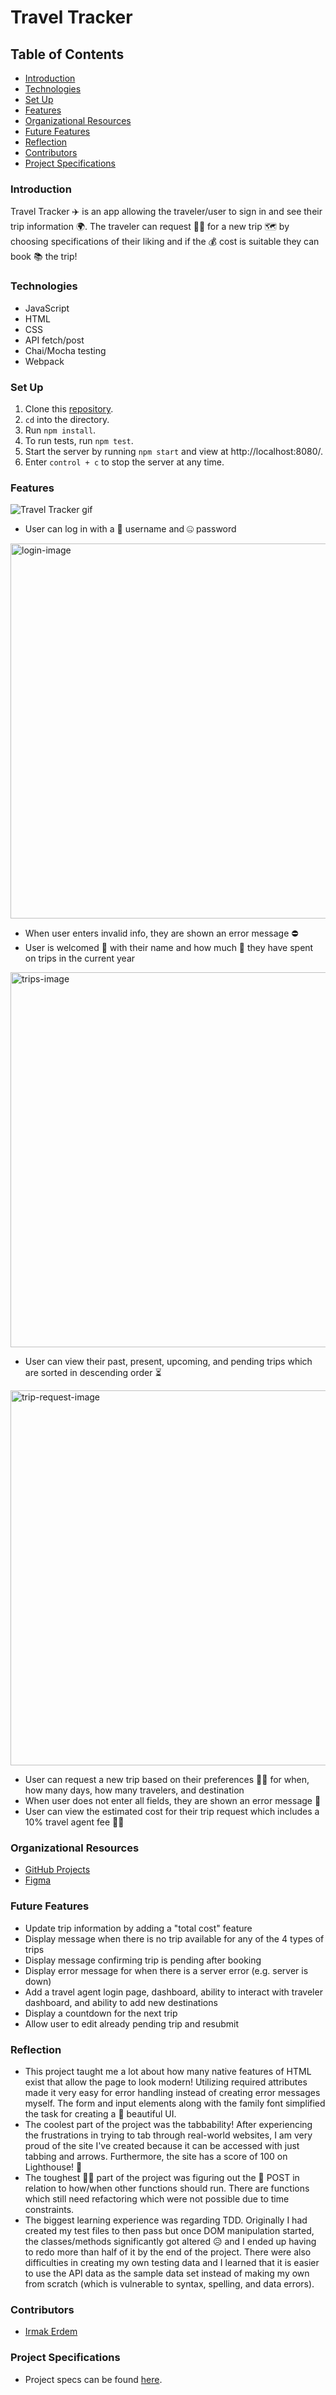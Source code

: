 # Travel Tracker

## Table of Contents
- [Introduction](#introduction)
- [Technologies](#technologies)
- [Set Up](#set-up)
- [Features](#features)
- [Organizational Resources](#organizational-resources)
- [Future Features](#future-features)
- [Reflection](#reflection)
- [Contributors](#contributors)
- [Project Specifications](#project-specifications)

### Introduction
Travel Tracker ✈️ is an app allowing the traveler/user to sign in and see their trip information 🌍. The traveler can request 🙋‍♀️ for a new trip 🗺 by choosing specifications of their liking and if the 💰 cost is suitable they can book 📚 the trip! 

### Technologies
- JavaScript
- HTML
- CSS
- API fetch/post
- Chai/Mocha testing
- Webpack

### Set Up
1. Clone this [repository](https://github.com/irmakerdem/travelTracker).
2. `cd` into the directory.
3. Run `npm install`.
4. To run tests, run `npm test`.
5. Start the server by running `npm start` and view at http://localhost:8080/.
6. Enter `control + c` to stop the server at any time.

### Features

![Travel Tracker gif](https://media.giphy.com/media/vhA6AzFigFfxUQcfg9/giphy.gif)

- User can log in with a 🪪 username and 🤐 password
<img width="600" alt="login-image" src="https://user-images.githubusercontent.com/90080658/173740603-4651abfd-fce4-4d1a-8cc1-5833fd922bf8.png">

- When user enters invalid info, they are shown an error message ⛔️
- User is welcomed 👋 with their name and how much 💸 they have spent on trips in the current year

<img width="600" alt="trips-image" src="https://user-images.githubusercontent.com/90080658/173740819-433e0fe4-2366-483f-836f-0342a1233279.png">

- User can view their past, present, upcoming, and pending trips which are sorted in descending order ⏳

<img width="600" alt="trip-request-image" src="https://user-images.githubusercontent.com/90080658/173740878-c7021c3b-656c-4410-9490-50ff6b8522b3.png">

- User can request a new trip based on their preferences 💁‍♀️ for when, how many days, how many travelers, and destination
- When user does not enter all fields, they are shown an error message 🙊
- User can view the estimated cost for their trip request which includes a 10% travel agent fee 🏄‍♂️

### Organizational Resources
- [GitHub Projects](https://github.com/irmakerdem/travelTracker/projects/1)
- [Figma](https://www.figma.com/file/W5bjPkQvD4Q6QGw0G72sGT/Travel-Tracker) 

### Future Features
- Update trip information by adding a "total cost" feature
- Display message when there is no trip available for any of the 4 types of trips
- Display message confirming trip is pending after booking
- Display error message for when there is a server error (e.g. server is down)
- Add a travel agent login page, dashboard, ability to interact with traveler dashboard, and ability to add new destinations
- Display a countdown for the next trip
- Allow user to edit already pending trip and resubmit

### Reflection
- This project taught me a lot about how many native features of HTML exist that allow the page to look modern! Utilizing required attributes made it very easy for error handling instead of creating error messages myself. The form and input elements along with the family font simplified the task for creating a 👸 beautiful UI.
- The coolest part of the project was the tabbability! After experiencing the frustrations in trying to tab through real-world websites, I am very proud of the site I've created because it can be accessed with just tabbing and arrows. Furthermore, the site has a score of 100 on Lighthouse! 🥳
- The toughest 👷‍♀️ part of the project was figuring out the 📩 POST in relation to how/when other functions should run. There are functions which still need refactoring which were not possible due to time constraints.
- The biggest learning experience was regarding TDD. Originally I had created my test files to then pass but once DOM manipulation started, the classes/methods significantly got altered 😥 and I ended up having to redo more than half of it by the end of the project. There were also difficulties in creating my own testing data and I learned that it is easier to use the API data as the sample data set instead of making my own from scratch (which is vulnerable to syntax, spelling, and data errors).

### Contributors
- [Irmak Erdem](https://www.linkedin.com/in/irmakerdem/)

### Project Specifications
- Project specs can be found [here](https://frontend.turing.edu/projects/travel-tracker.html).
